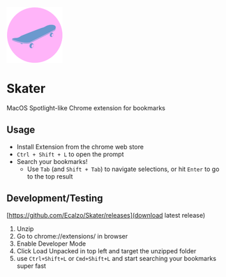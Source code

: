 ![test](icon128.png?raw=true)

# Skater
MacOS Spotlight-like Chrome extension for bookmarks

## Usage
* Install Extension from the chrome web store
* `Ctrl + Shift + L` to open the prompt
* Search your bookmarks!
    * Use `Tab` (and `Shift + Tab`) to navigate selections, or hit `Enter` to go to the top result

## Development/Testing
[https://github.com/Ecalzo/Skater/releases](download latest release)

1. Unzip
2. Go to chrome://extensions/ in browser
3. Enable Developer Mode
4. Click Load Unpacked in top left and target the unzipped folder
5. use `Ctrl+Shift+L` or `Cmd+Shift+L` and start searching your bookmarks super fast
